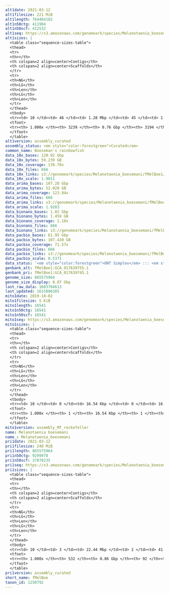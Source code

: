 ```yaml
---
alt1date: 2021-03-12
alt1filesize: 221 MiB
alt1length: 764404102
alt1n50ctg: 411984
alt1n50scf: 412532
alt1seq: https://s3.amazonaws.com/genomeark/species/Melanotaenia_boesemani/fMelBoe1/assembly_curated/fMelBoe1.alt.cur.20210312.fasta.gz
alt1sizes: |
  <table class="sequence-sizes-table">
  <thead>
  <tr>
  <th></th>
  <th colspan=2 align=center>Contigs</th>
  <th colspan=2 align=center>Scaffolds</th>
  </tr>
  <tr>
  <th>NG</th>
  <th>LG</th>
  <th>Len</th>
  <th>LG</th>
  <th>Len</th>
  </tr>
  </thead>
  <tbody>
  <tr><td> 10 </td><td> 46 </td><td> 1.28 Mbp </td><td> 45 </td><td> 1.31 Mbp </td></tr>  <tr><td> 20 </td><td> 117 </td><td> 0.91 Mbp </td><td> 115 </td><td> 0.93 Mbp </td></tr>  <tr><td> 30 </td><td> 212 </td><td> 0.71 Mbp </td><td> 209 </td><td> 0.72 Mbp </td></tr>  <tr><td> 40 </td><td> 334 </td><td> 0.55 Mbp </td><td> 331 </td><td> 0.55 Mbp </td></tr>  <tr style="background-color:#cccccc;"><td> 50 </td><td> 496 </td><td> 411.98 Kbp </td><td> 492 </td><td> 412.53 Kbp </td></tr>  <tr><td> 60 </td><td> 712 </td><td> 307.95 Kbp </td><td> 708 </td><td> 309.46 Kbp </td></tr>  <tr><td> 70 </td><td> 1000 </td><td> 230.82 Kbp </td><td> 994 </td><td> 232.70 Kbp </td></tr>  <tr><td> 80 </td><td> 1395 </td><td> 163.85 Kbp </td><td> 1387 </td><td> 164.84 Kbp </td></tr>  <tr><td> 90 </td><td> 1966 </td><td> 108.35 Kbp </td><td> 1952 </td><td> 109.30 Kbp </td></tr>  <tr><td> 100 </td><td> 3238 </td><td> 420  bp </td><td> 3193 </td><td> 485  bp </td></tr>  </tbody>
  <tfoot>
  <tr><th> 1.000x </th><th> 3239 </th><th> 0.76 Gbp </th><th> 3194 </th><th> 0.76 Gbp </th></tr>
  </tfoot>
  </table>
alt1version: assembly_curated
assembly_status: <em style="color:forestgreen">Curated</em>
common_name: Boeseman's rainbowfish
data_10x_bases: 120.92 Gbp
data_10x_bytes: 59.239 GB
data_10x_coverage: 139.70x
data_10x_files: 666
data_10x_links: s3://genomeark/species/Melanotaenia_boesemani/fMelBoe1/genomic_data/10x/<br>
data_10x_scale: 1.9011
data_arima_bases: 107.28 Gbp
data_arima_bytes: 52.028 GB
data_arima_coverage: 123.94x
data_arima_files: 666
data_arima_links: s3://genomeark/species/Melanotaenia_boesemani/fMelBoe1/genomic_data/arima/<br>
data_arima_scale: 1.9203
data_bionano_bases: 1.02 Gbp
data_bionano_bytes: 1.459 GB
data_bionano_coverage: 1.18x
data_bionano_files: 666
data_bionano_links: s3://genomeark/species/Melanotaenia_boesemani/fMelBoe1/genomic_data/bionano/<br>
data_pacbio_bases: 61.95 Gbp
data_pacbio_bytes: 107.420 GB
data_pacbio_coverage: 71.57x
data_pacbio_files: 666
data_pacbio_links: s3://genomeark/species/Melanotaenia_boesemani/fMelBoe1/genomic_data/pacbio/<br>
data_pacbio_scale: 0.5371
data_status: '<em style="color:forestgreen">ONT Simplex</em> ::: <em style="color:forestgreen">10x</em> ::: <em style="color:forestgreen">Bionano</em> ::: <em style="color:forestgreen">Arima</em>'
genbank_alt: fMelBoe1:GCA_017639755.1
genbank_pri: fMelBoe1:GCA_017639745.1
genome_size: 865575964
genome_size_display: 0.87 Gbp
last_raw_data: 1603704613
last_updated: 1615806305
mito1date: 2019-10-02
mito1filesize: 5 KiB
mito1length: 16541
mito1n50ctg: 16541
mito1n50scf: 16541
mito1seq: https://s3.amazonaws.com/genomeark/species/Melanotaenia_boesemani/fMelBoe1/assembly_MT_rockefeller/fMelBoe1.MT.20191002.fasta.gz
mito1sizes: |
  <table class="sequence-sizes-table">
  <thead>
  <tr>
  <th></th>
  <th colspan=2 align=center>Contigs</th>
  <th colspan=2 align=center>Scaffolds</th>
  </tr>
  <tr>
  <th>NG</th>
  <th>LG</th>
  <th>Len</th>
  <th>LG</th>
  <th>Len</th>
  </tr>
  </thead>
  <tbody>
  <tr><td> 10 </td><td> 0 </td><td> 16.54 Kbp </td><td> 0 </td><td> 16.54 Kbp </td></tr>  <tr><td> 20 </td><td> 0 </td><td> 16.54 Kbp </td><td> 0 </td><td> 16.54 Kbp </td></tr>  <tr><td> 30 </td><td> 0 </td><td> 16.54 Kbp </td><td> 0 </td><td> 16.54 Kbp </td></tr>  <tr><td> 40 </td><td> 0 </td><td> 16.54 Kbp </td><td> 0 </td><td> 16.54 Kbp </td></tr>  <tr style="background-color:#cccccc;"><td> 50 </td><td> 0 </td><td style="background-color:#ff8888;"> 16.54 Kbp </td><td> 0 </td><td style="background-color:#ff8888;"> 16.54 Kbp </td></tr>  <tr><td> 60 </td><td> 0 </td><td> 16.54 Kbp </td><td> 0 </td><td> 16.54 Kbp </td></tr>  <tr><td> 70 </td><td> 0 </td><td> 16.54 Kbp </td><td> 0 </td><td> 16.54 Kbp </td></tr>  <tr><td> 80 </td><td> 0 </td><td> 16.54 Kbp </td><td> 0 </td><td> 16.54 Kbp </td></tr>  <tr><td> 90 </td><td> 0 </td><td> 16.54 Kbp </td><td> 0 </td><td> 16.54 Kbp </td></tr>  <tr><td> 100 </td><td> 0 </td><td> 16.54 Kbp </td><td> 0 </td><td> 16.54 Kbp </td></tr>  </tbody>
  <tfoot>
  <tr><th> 1.000x </th><th> 1 </th><th> 16.54 Kbp </th><th> 1 </th><th> 16.54 Kbp </th></tr>
  </tfoot>
  </table>
mito1version: assembly_MT_rockefeller
name: Melanotaenia boesemani
name_: Melanotaenia_boesemani
pri1date: 2021-03-12
pri1filesize: 248 MiB
pri1length: 865575964
pri1n50ctg: 9299978
pri1n50scf: 37878235
pri1seq: https://s3.amazonaws.com/genomeark/species/Melanotaenia_boesemani/fMelBoe1/assembly_curated/fMelBoe1.pri.cur.20210312.fasta.gz
pri1sizes: |
  <table class="sequence-sizes-table">
  <thead>
  <tr>
  <th></th>
  <th colspan=2 align=center>Contigs</th>
  <th colspan=2 align=center>Scaffolds</th>
  </tr>
  <tr>
  <th>NG</th>
  <th>LG</th>
  <th>Len</th>
  <th>LG</th>
  <th>Len</th>
  </tr>
  </thead>
  <tbody>
  <tr><td> 10 </td><td> 3 </td><td> 22.44 Mbp </td><td> 2 </td><td> 41.08 Mbp </td></tr>  <tr><td> 20 </td><td> 7 </td><td> 18.58 Mbp </td><td> 4 </td><td> 39.49 Mbp </td></tr>  <tr><td> 30 </td><td> 13 </td><td> 14.01 Mbp </td><td> 6 </td><td> 39.29 Mbp </td></tr>  <tr><td> 40 </td><td> 19 </td><td> 12.20 Mbp </td><td> 8 </td><td> 38.00 Mbp </td></tr>  <tr style="background-color:#cccccc;"><td> 50 </td><td> 27 </td><td style="background-color:#88ff88;"> 9.30 Mbp </td><td> 10 </td><td style="background-color:#88ff88;"> 37.88 Mbp </td></tr>  <tr><td> 60 </td><td> 40 </td><td> 5.51 Mbp </td><td> 13 </td><td> 35.46 Mbp </td></tr>  <tr><td> 70 </td><td> 59 </td><td> 3.87 Mbp </td><td> 15 </td><td> 34.71 Mbp </td></tr>  <tr><td> 80 </td><td> 88 </td><td> 2.36 Mbp </td><td> 18 </td><td> 31.82 Mbp </td></tr>  <tr><td> 90 </td><td> 140 </td><td> 1.13 Mbp </td><td> 20 </td><td> 30.54 Mbp </td></tr>  <tr><td> 100 </td><td> 531 </td><td> 165  bp </td><td> 91 </td><td> 874  bp </td></tr>  </tbody>
  <tfoot>
  <tr><th> 1.000x </th><th> 532 </th><th> 0.86 Gbp </th><th> 92 </th><th> 0.87 Gbp </th></tr>
  </tfoot>
  </table>
pri1version: assembly_curated
short_name: fMelBoe
taxon_id: 1250792
---
```

